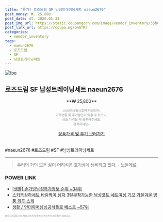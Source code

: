 ```yaml
--- 
title: "특가! 로즈드림 SF 남성트레이닝세트 naeun2676" 
post_money: ₩. 25,800 
post_date: dt. 2020.01.31 
post_img_url: https://static.coupangcdn.com/image/vendor_inventory/55b0/fc2784c143465fda91a5184b7177fa50ce70fbca2928a0614f3e9d55ccae.jpg 
post_link_url: https://coupa.ng/bnGfK7 
categories: 
  - vendor_inventory 
tags: 
  - naeun2676 
  - 로즈드림 
  - SF 
  - 남성트레이닝세트 
--- 
```

[![foo](https://static.coupangcdn.com/image/vendor_inventory/55b0/fc2784c143465fda91a5184b7177fa50ce70fbca2928a0614f3e9d55ccae.jpg)](https://coupa.ng/bnGfK7) 

## 로즈드림 SF 남성트레이닝세트 naeun2676 
<p style="text-align: center;">**₩ 25,800**</p> 
<p style="text-align: center;"><span style="color: #898c8f; font-family: Georgia,Times,serif; font-size: 0.75em;">2020년01월31일에 작성되어, <br>가격변동 및 추가할인이 있을 수 있으니,<br> 상품 가격을 꼭!확인해주세요.<br>행복하세요~</span> 
</p>	 
<div markdown="0" style="text-align: center;"><a href="https://coupa.ng/bnGfK7" class="btn btn--success">상품가격 및 후기 보러가기</a></div> 
<br><br> 
  #naeun2676 #로즈드림 #SF #남성트레이닝세트 
<hr> 

> 우리의 거의 모든 삶이 어리석은 호기심에 낭비되고 있다. - 보들레르 


### POWER LINK

* <a href="https://blog.naver.com/fasyy4321/221770964339" target="_blank"> [생활] 손가방남성특가정보 순위 ~34위</a>
* <a href="https://blog.naver.com/fasyy4321/221788773229" target="_blank">스키복상하세트 바람막이 남자 3탈부착가능한 남성코트 세트여성 기모 가을겨울 방풍 외투 스케</a>
* <a href="https://blog.naver.com/santokki14/221781878186" target="_blank">생활 / 언더아머남성공식폴로 베스트 ~57위</a>

<span style="color: #898c8f; font-family: Georgia,Times,serif; font-size: 0.55em;">파트너스활동으로 작성자에게 일정액의 커미션이 제공될수 있습니다.</span> 
